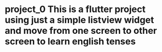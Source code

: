 # project_0 This is a flutter project using just a simple listview widget and move from one screen to other screen to learn english tenses
